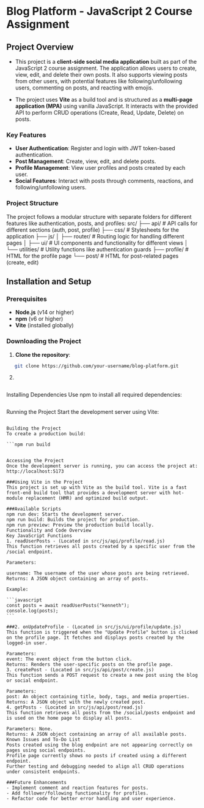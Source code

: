 
# Blog Platform - JavaScript 2 Course Assignment

## Project Overview

- This project is a **client-side social media application** built as part of the JavaScript 2 course assignment. The application allows users to create, view, edit, and delete their own posts. It also supports viewing posts from other users, with potential features like following/unfollowing users, commenting on posts, and reacting with emojis.

- The project uses **Vite** as a build tool and is structured as a **multi-page application (MPA)** using vanilla JavaScript. It interacts with the provided API to perform CRUD operations (Create, Read, Update, Delete) on posts.

### Key Features

- **User Authentication**: Register and login with JWT token-based authentication.
- **Post Management**: Create, view, edit, and delete posts.
- **Profile Management**: View user profiles and posts created by each user.
- **Social Features**: Interact with posts through comments, reactions, and following/unfollowing users.

### Project Structure

The project follows a modular structure with separate folders for different features like authentication, posts, and profiles:
src/ ├── api/ # API calls for different sections (auth, post, profile)
├── css/ # Stylesheets for the application
├── js/ │
├── router/ # Routing logic for handling different pages │
├── ui/ # UI components and functionality for different views │
└── utilities/ # Utility functions like authentication guards
├── profile/ # HTML for the profile page
└── post/ # HTML for post-related pages (create, edit)


## Installation and Setup

### Prerequisites

- **Node.js** (v14 or higher)
- **npm** (v6 or higher)
- **Vite** (installed globally)

### Downloading the Project

1. **Clone the repository**:

```bash
   git clone https://github.com/your-username/blog-platform.git
```

2.

```cd blog-platform
```

Installing Dependencies
Use npm to install all required dependencies:

```npm install
```

Running the Project
Start the development server using Vite:

````npm run dev

Building the Project
To create a production build:

```npm run build


Accessing the Project
Once the development server is running, you can access the project at:
http://localhost:5173

###Using Vite in the Project
This project is set up with Vite as the build tool. Vite is a fast front-end build tool that provides a development server with hot-module replacement (HMR) and optimized build output.

###Available Scripts
npm run dev: Starts the development server.
npm run build: Builds the project for production.
npm run preview: Preview the production build locally.
Functionality and Code Overview
Key JavaScript Functions
1. readUserPosts - (Located in src/js/api/profile/read.js)
This function retrieves all posts created by a specific user from the /social endpoint.

Parameters:

username: The username of the user whose posts are being retrieved.
Returns: A JSON object containing an array of posts.

Example:

```javascript
const posts = await readUserPosts("kenneth");
console.log(posts);
```

###2. onUpdateProfile - (Located in src/js/ui/profile/update.js)
This function is triggered when the "Update Profile" button is clicked on the profile page. It fetches and displays posts created by the logged-in user.

Parameters:
event: The event object from the button click.
Returns: Renders the user-specific posts on the profile page.
3. createPost - (Located in src/js/api/post/create.js)
This function sends a POST request to create a new post using the blog or social endpoint.

Parameters:
post: An object containing title, body, tags, and media properties.
Returns: A JSON object with the newly created post.
4. getPosts - (Located in src/js/api/post/read.js)
This function retrieves all posts from the /social/posts endpoint and is used on the home page to display all posts.

Parameters: None.
Returns: A JSON object containing an array of all available posts.
Known Issues and To-Do List
Posts created using the blog endpoint are not appearing correctly on pages using social endpoints.
Profile page currently shows no posts if created using a different endpoint.
Further testing and debugging needed to align all CRUD operations under consistent endpoints.

###Future Enhancements
- Implement comment and reaction features for posts.
- Add follower/following functionality for profiles.
- Refactor code for better error handling and user experience.
